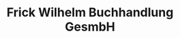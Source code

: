 ---
title: "Frick Wilhelm Buchhandlung GesmbH"
url: /perg/frick-wilhelm-buchhandlung-gesmbh/
shop: Bücher
---